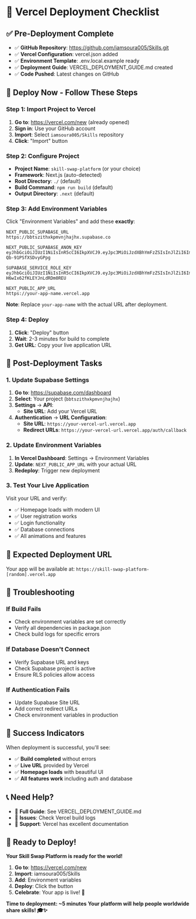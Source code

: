 # 🚀 Vercel Deployment Checklist

## ✅ **Pre-Deployment Complete**
- ✅ **GitHub Repository**: https://github.com/iamsoura005/Skills.git
- ✅ **Vercel Configuration**: vercel.json added
- ✅ **Environment Template**: .env.local.example ready
- ✅ **Deployment Guide**: VERCEL_DEPLOYMENT_GUIDE.md created
- ✅ **Code Pushed**: Latest changes on GitHub

## 🎯 **Deploy Now - Follow These Steps**

### **Step 1: Import Project to Vercel**
1. **Go to**: https://vercel.com/new (already opened)
2. **Sign in**: Use your GitHub account
3. **Import**: Select `iamsoura005/Skills` repository
4. **Click**: "Import" button

### **Step 2: Configure Project**
- **Project Name**: `skill-swap-platform` (or your choice)
- **Framework**: Next.js (auto-detected)
- **Root Directory**: `./` (default)
- **Build Command**: `npm run build` (default)
- **Output Directory**: `.next` (default)

### **Step 3: Add Environment Variables**
Click "Environment Variables" and add these **exactly**:

```
NEXT_PUBLIC_SUPABASE_URL
https://bbtszithxkpmvnjhajhx.supabase.co

NEXT_PUBLIC_SUPABASE_ANON_KEY
eyJhbGciOiJIUzI1NiIsInR5cCI6IkpXVCJ9.eyJpc3MiOiJzdXBhYmFzZSIsInJlZiI6ImJidHN6aXRoeGtwbXZuamhhamh4Iiwicm9sZSI6ImFub24iLCJpYXQiOjE3NTIzMDAxNzgsImV4cCI6MjA2Nzg3NjE3OH0.9KYOF4nn2QzboYHPE7Se_cruo-Qb-91PSfXSDvyGPpg

SUPABASE_SERVICE_ROLE_KEY
eyJhbGciOiJIUzI1NiIsInR5cCI6IkpXVCJ9.eyJpc3MiOiJzdXBhYmFzZSIsInJlZiI6ImJidHN6aXRoeGtwbXZuamhhamh4Iiwicm9sZSI6InNlcnZpY2Vfcm9sZSIsImlhdCI6MTc1MjMwMDE3OCwiZXhwIjoyMDY3ODc2MTc4fQ.ADTEF607O62Z6IOrQPH-H6wIx62fKLEYJnLdRDm0REU

NEXT_PUBLIC_APP_URL
https://your-app-name.vercel.app
```

**Note**: Replace `your-app-name` with the actual URL after deployment.

### **Step 4: Deploy**
1. **Click**: "Deploy" button
2. **Wait**: 2-3 minutes for build to complete
3. **Get URL**: Copy your live application URL

## 🔧 **Post-Deployment Tasks**

### **1. Update Supabase Settings**
1. **Go to**: https://supabase.com/dashboard
2. **Select**: Your project (`bbtszithxkpmvnjhajhx`)
3. **Settings** → **API**:
   - **Site URL**: Add your Vercel URL
4. **Authentication** → **URL Configuration**:
   - **Site URL**: `https://your-vercel-url.vercel.app`
   - **Redirect URLs**: `https://your-vercel-url.vercel.app/auth/callback`

### **2. Update Environment Variables**
1. **In Vercel Dashboard**: Settings → Environment Variables
2. **Update**: `NEXT_PUBLIC_APP_URL` with your actual URL
3. **Redeploy**: Trigger new deployment

### **3. Test Your Live Application**
Visit your URL and verify:
- ✅ Homepage loads with modern UI
- ✅ User registration works
- ✅ Login functionality
- ✅ Database connections
- ✅ All animations and features

## 🎯 **Expected Deployment URL**
Your app will be available at:
`https://skill-swap-platform-[random].vercel.app`

## 🚨 **Troubleshooting**

### **If Build Fails**
- Check environment variables are set correctly
- Verify all dependencies in package.json
- Check build logs for specific errors

### **If Database Doesn't Connect**
- Verify Supabase URL and keys
- Check Supabase project is active
- Ensure RLS policies allow access

### **If Authentication Fails**
- Update Supabase Site URL
- Add correct redirect URLs
- Check environment variables in production

## 🎉 **Success Indicators**

When deployment is successful, you'll see:
- ✅ **Build completed** without errors
- ✅ **Live URL** provided by Vercel
- ✅ **Homepage loads** with beautiful UI
- ✅ **All features work** including auth and database

## 📞 **Need Help?**
- 📖 **Full Guide**: See VERCEL_DEPLOYMENT_GUIDE.md
- 🐛 **Issues**: Check Vercel build logs
- 💬 **Support**: Vercel has excellent documentation

## 🚀 **Ready to Deploy!**

**Your Skill Swap Platform is ready for the world!**

1. **Go to**: https://vercel.com/new
2. **Import**: iamsoura005/Skills
3. **Add**: Environment variables
4. **Deploy**: Click the button
5. **Celebrate**: Your app is live! 🎉

**Time to deployment: ~5 minutes**
**Your platform will help people worldwide share skills! 🎓✨**
